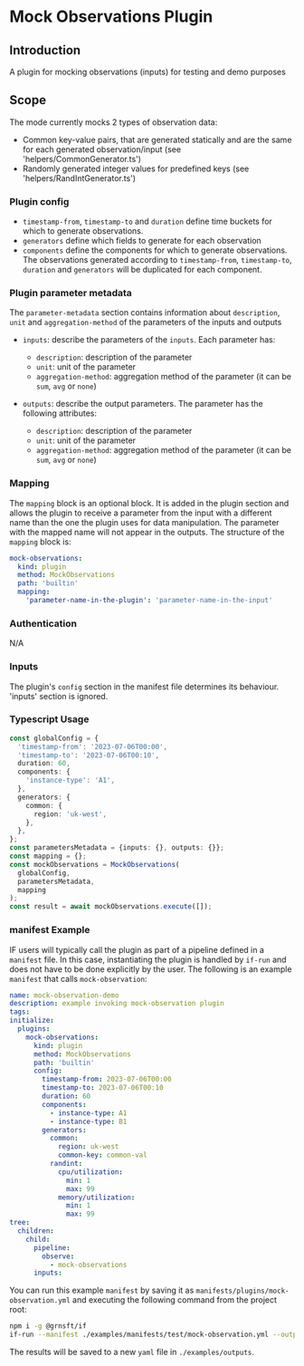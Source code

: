 # Mock Observations Plugin

## Introduction

A plugin for mocking observations (inputs) for testing and demo purposes

## Scope

The mode currently mocks 2 types of observation data:

- Common key-value pairs, that are generated statically and are the same for each generated observation/input (see 'helpers/CommonGenerator.ts')
- Randomly generated integer values for predefined keys (see 'helpers/RandIntGenerator.ts')

### Plugin config

- `timestamp-from`, `timestamp-to` and `duration` define time buckets for which to generate observations.
- `generators` define which fields to generate for each observation
- `components` define the components for which to generate observations. The observations generated according to `timestamp-from`, `timestamp-to`, `duration` and `generators` will be duplicated for each component.

### Plugin parameter metadata

The `parameter-metadata` section contains information about `description`, `unit` and `aggregation-method` of the parameters of the inputs and outputs

- `inputs`: describe the parameters of the `inputs`. Each parameter has:

  - `description`: description of the parameter
  - `unit`: unit of the parameter
  - `aggregation-method`: aggregation method of the parameter (it can be `sum`, `avg` or `none`)

- `outputs`: describe the output parameters. The parameter has the following attributes:
  - `description`: description of the parameter
  - `unit`: unit of the parameter
  - `aggregation-method`: aggregation method of the parameter (it can be `sum`, `avg` or `none`)

### Mapping

The `mapping` block is an optional block. It is added in the plugin section and allows the plugin to receive a parameter from the input with a different name than the one the plugin uses for data manipulation. The parameter with the mapped name will not appear in the outputs. The structure of the `mapping` block is:

```yaml
mock-observations:
  kind: plugin
  method: MockObservations
  path: 'builtin'
  mapping:
    'parameter-name-in-the-plugin': 'parameter-name-in-the-input'
```

### Authentication

N/A

### Inputs

The plugin's `config` section in the manifest file determines its behaviour.
'inputs' section is ignored.

### Typescript Usage

```typescript
const globalConfig = {
  'timestamp-from': '2023-07-06T00:00',
  'timestamp-to': '2023-07-06T00:10',
  duration: 60,
  components: {
    'instance-type': 'A1',
  },
  generators: {
    common: {
      region: 'uk-west',
    },
  },
};
const parametersMetadata = {inputs: {}, outputs: {}};
const mapping = {};
const mockObservations = MockObservations(
  globalConfig,
  parametersMetadata,
  mapping
);
const result = await mockObservations.execute([]);
```

### manifest Example

IF users will typically call the plugin as part of a pipeline defined in a `manifest` file. In this case, instantiating the plugin is handled by `if-run` and does not have to be done explicitly by the user. The following is an example `manifest` that calls `mock-observation`:

```yaml
name: mock-observation-demo
description: example invoking mock-observation plugin
tags:
initialize:
  plugins:
    mock-observations:
      kind: plugin
      method: MockObservations
      path: 'builtin'
      config:
        timestamp-from: 2023-07-06T00:00
        timestamp-to: 2023-07-06T00:10
        duration: 60
        components:
          - instance-type: A1
          - instance-type: B1
        generators:
          common:
            region: uk-west
            common-key: common-val
          randint:
            cpu/utilization:
              min: 1
              max: 99
            memory/utilization:
              min: 1
              max: 99
tree:
  children:
    child:
      pipeline:
        observe:
          - mock-observations
      inputs:
```

You can run this example `manifest` by saving it as `manifests/plugins/mock-observation.yml` and executing the following command from the project root:

```sh
npm i -g @grnsft/if
if-run --manifest ./examples/manifests/test/mock-observation.yml --output ./examples/outputs/mock-observation
```

The results will be saved to a new `yaml` file in `./examples/outputs`.
